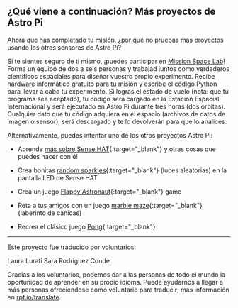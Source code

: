 ## ¿Qué viene a continuación? Más proyectos de Astro Pi

Ahora que has completado tu misión, ¿por qué no pruebas más proyectos usando los otros sensores de Astro Pi?

Si te sientes seguro de ti mismo, ¡puedes participar en [Mission Space Lab](https://astro-pi.org/missions/space-lab/)! Forma un equipo de dos a seis personas y trabajad juntos como verdaderos científicos espaciales para diseñar vuestro propio experimento. Recibe hardware informático gratuito para tu misión y escribe el código Python para llevar a cabo tu experimento. Si logras el estado de vuelo (nota: que tu programa sea aceptado), tu código será cargado en la Estación Espacial Internacional y será ejecutado en Astro Pi durante tres horas (dos órbitas). Cualquier dato que tu código adquiera en el espacio (archivos de datos de imagen o sensor), será descargado y te lo devolverán para que lo analices.

Alternativamente, puedes intentar uno de los otros proyectos Astro Pi:

+ Aprende [más sobre Sense HAT](https://projects.raspberrypi.org/es-ES/projects/getting-started-with-the-sense-hat){:target="_blank"} y otras cosas que puedes hacer con él

+ Crea bonitas [random sparkles](https://projects.raspberrypi.org/es-ES/projects/sense-hat-random-sparkles){:target="_blank"} (luces aleatorias) en la pantalla LED de Sense HAT

+ Crea un juego [Flappy Astronaut](https://projects.raspberrypi.org/es-ES/projects/flappy-astronaut){:target="_blank"} game

+ Reta a tus amigos con un juego [marble maze](https://projects.raspberrypi.org/es-ES/projects/sense-hat-marble-maze){:target="_blank"} (laberinto de canicas)

+ Recrea el clásico juego [Pong](https://projects.raspberrypi.org/es-ES/projects/sense-hat-pong){:target="_blank"}

***
Este proyecto fue traducido por voluntarios:

Laura Lurati
Sara Rodriguez Conde

Gracias a los voluntarios, podemos dar a las personas de todo el mundo la oportunidad de aprender en su propio idioma. Puede ayudarnos a llegar a más personas ofreciéndose como voluntario para traducir; más información en [rpf.io/translate](https://rpf.io/translate).
